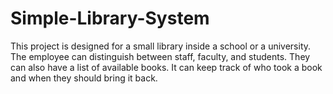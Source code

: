 # Simple-Library-System
This project is designed for a small library inside a school or a university.
The employee can distinguish between staff, faculty, and students. 
They can also have a list of available books.
It can keep track of who took a book and when they should bring it back.
